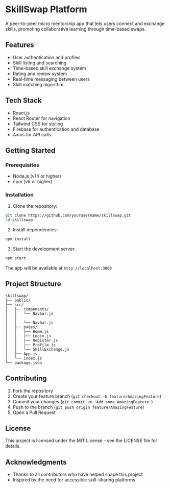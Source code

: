 # SkillSwap Platform

A peer-to-peer micro mentorship app that lets users connect and exchange skills, promoting collaborative learning through time-based swaps.

## Features

- User authentication and profiles
- Skill listing and searching
- Time-based skill exchange system
- Rating and review system
- Real-time messaging between users
- Skill matching algorithm

## Tech Stack

- React.js
- React Router for navigation
- Tailwind CSS for styling
- Firebase for authentication and database
- Axios for API calls

## Getting Started

### Prerequisites

- Node.js (v14 or higher)
- npm (v6 or higher)

### Installation

1. Clone the repository:

```bash
git clone https://github.com/yourusername/skillswap.git
cd skillswap
```

2. Install dependencies:

```bash
npm install
```

3. Start the development server:

```bash
npm start
```

The app will be available at `http://localhost:3000`

## Project Structure

```
skillswap/
├── public/
├── src/
│   ├── components/
│   │   └── Navbar.js
│   │
│   │   └── Navbar.js
│   ├── pages/
│   │   ├── Home.js
│   │   ├── Login.js
│   │   ├── Register.js
│   │   ├── Profile.js
│   │   └── SkillExchange.js
│   ├── App.js
│   └── index.js
└── package.json
```

## Contributing

1. Fork the repository
2. Create your feature branch (`git checkout -b feature/AmazingFeature`)
3. Commit your changes (`git commit -m 'Add some AmazingFeature'`)
4. Push to the branch (`git push origin feature/AmazingFeature`)
5. Open a Pull Request

## License

This project is licensed under the MIT License - see the LICENSE file for details.

## Acknowledgments

- Thanks to all contributors who have helped shape this project
- Inspired by the need for accessible skill-sharing platforms
